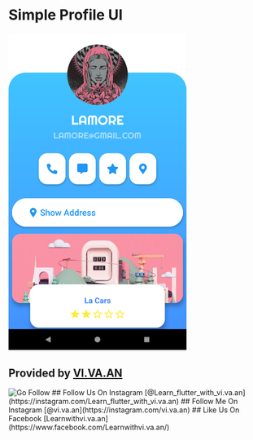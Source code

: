 # Simple Profile UI
  <img src="https://raw.githubusercontent.com/vivaan-m/Simple_Profile_UI/master/Screenshot_1564464461.png" width="350" >

## Provided by **[VI.VA.AN](https://www.instagram.com/vi.va.an)**
  <img src="https://instagram.fixc1-2.fna.fbcdn.net/vp/f96cca6eff319993e48be538862e3877/5DE627BC/t51.2885-15/e35/67403784_1732585700208470_1809725944773595548_n.jpg?_nc_ht=instagram.fixc1-2.fna.fbcdn.net" width="500" title="Go Follow">
## Follow Us On Instagram [@Learn_flutter_with_vi.va.an](https://instagram.com/Learn_flutter_with_vi.va.an)
## Follow Me On Instagram [@vi.va.an](https://instagram.com/vi.va.an)
## Like Us On Facebook [Learnwithvi.va.an](https://www.facebook.com/Learnwithvi.va.an/)
